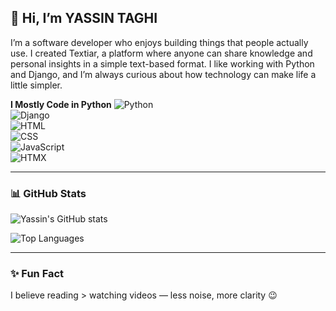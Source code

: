 ## 👋 Hi, I’m YASSIN TAGHI
I’m a software developer who enjoys building things that people actually use. I created Textiar, a platform where anyone can share knowledge and personal insights in a simple text-based format. I like working with Python and Django, and I’m always curious about how technology can make life a little simpler.

**I Mostly Code in Python** 
![Python](https://img.shields.io/badge/Python-3776AB?style=for-the-badge&logo=python&logoColor=white)  
![Django](https://img.shields.io/badge/Django-092E20?style=for-the-badge&logo=django&logoColor=white)  
![HTML](https://img.shields.io/badge/HTML5-E34F26?style=for-the-badge&logo=html5&logoColor=white)  
![CSS](https://img.shields.io/badge/CSS3-1572B6?style=for-the-badge&logo=css3&logoColor=white)  
![JavaScript](https://img.shields.io/badge/JavaScript-F7DF1E?style=for-the-badge&logo=javascript&logoColor=black)  
![HTMX](https://img.shields.io/badge/HTMX-336699?style=for-the-badge&logo=htmx&logoColor=white)  

---

### 📊 GitHub Stats  
![Yassin's GitHub stats](https://github-readme-stats.vercel.app/api?username=YOUR-USERNAME&show_icons=true&theme=tokyonight)  

![Top Languages](https://github-readme-stats.vercel.app/api/top-langs/?username=YOUR-USERNAME&layout=compact&theme=tokyonight)  

---

### ✨ Fun Fact  
I believe reading > watching videos — less noise, more clarity 😉
